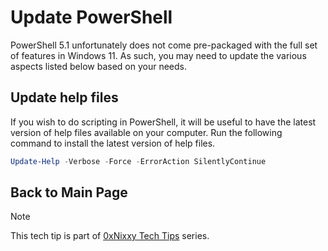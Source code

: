 # Update PowerShell

PowerShell 5.1 unfortunately does not come pre-packaged with the full set of
features in Windows 11. As such, you may need to update the various aspects
listed below based on your needs.

## Update help files

If you wish to do scripting in PowerShell, it will be useful to have the latest
version of help files available on your computer. Run the following command to
install the latest version of help files.

```powershell
Update-Help -Verbose -Force -ErrorAction SilentlyContinue
```

## Back to Main Page

> [!NOTE]
> This tech tip is part of [0xNixxy Tech Tips](../README.md) series.
